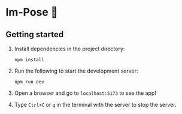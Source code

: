 # Im-Pose 🙌

## Getting started

1. Install dependencies in the project directory:

    ```
    npm install
    ```

2. Run the following to start the development server:

    ```
    npm run dev
    ```

3. Open a browser and go to `localhost:5173` to see the app!

4. Type `Ctrl+C` or `q` in the terminal with the server to stop the server.
